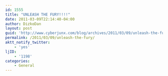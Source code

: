 ```yaml
---
id: 1555
title: "UNLEASH THE FURY!!!!"
date: 2011-03-09T22:14:40-04:00
author: DizkoDan
layout: post
guid: 'http://www.cyberjunx.com/blog/archives/2011/03/09/unleash-the-fury/'
permalink: /2011/03/09/unleash-the-fury/
aktt_notify_twitter:
    - 'yes'
ljID:
    - '1198'
categories:
    - General
---
```


<div class="posterous_autopost"></div>